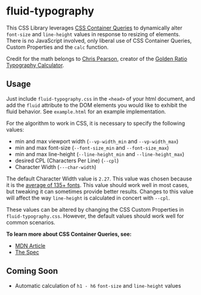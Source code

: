 # fluid-typography

This CSS Library leverages [CSS Container Queries](https://developer.mozilla.org/en-US/docs/Web/CSS/CSS_container_queries) to dynamically alter `font-size` and `line-height` values in response to resizing of elements. There is no JavaScript involved, only liberal use of CSS Container Queries, Custom Properties and the `calc` function.

Credit for the math belongs to [Chris Pearson](https://pearsonified.com/about/), creator of the [Golden Ratio Typography Calculator](https://grtcalculator.com/).

## Usage

Just include `fluid-typography.css` in the `<head>` of your html document, and add the `fluid` attribute to the DOM elements you would like to exhibit the fluid behavior. See `example.html` for an example implementation.

For the algorithm to work in CSS, it is necessary to specify the following values:

- min and max viewport width (`--vp-width_min` and `--vp-width_max`)
- min and max font-size (`--font-size_min` and `--font-size_max`)
- min and max line-height (`--line-height_min` and `--line-height_max`)
- desired CPL (Characters Per Line) (`--cpl`)
- Character Width (`---char-width`)

The default Character Width value is `2.27`. This value was chosen because it is the [average of 135+ fonts](https://grtcalculator.com/math/#section-width-factor). This value should work well in most cases, but tweaking it can sometimes provide better results. Changes to this value will affect the way `line-height` is calculated in concert with `--cpl`.

These values can be altered by changing the CSS Custom Properties in `fluid-typography.css`. However, the default values should work well for common scenarios.

**To learn more about CSS Container Queries, see:**

- [MDN Article](https://developer.mozilla.org/en-US/docs/Web/CSS/CSS_container_queries)
- [The Spec](https://www.w3.org/TR/css-contain-3/#container-queries)

## Coming Soon

- Automatic calculation of `h1 - h6` `font-size` and `line-height` values

